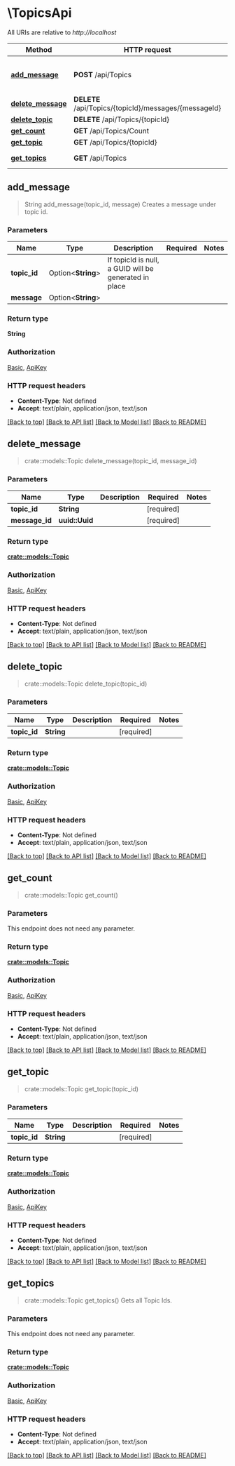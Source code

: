 # \TopicsApi

All URIs are relative to *http://localhost*

Method | HTTP request | Description
------------- | ------------- | -------------
[**add_message**](TopicsApi.md#add_message) | **POST** /api/Topics | Creates a message under topic id.
[**delete_message**](TopicsApi.md#delete_message) | **DELETE** /api/Topics/{topicId}/messages/{messageId} | 
[**delete_topic**](TopicsApi.md#delete_topic) | **DELETE** /api/Topics/{topicId} | 
[**get_count**](TopicsApi.md#get_count) | **GET** /api/Topics/Count | 
[**get_topic**](TopicsApi.md#get_topic) | **GET** /api/Topics/{topicId} | 
[**get_topics**](TopicsApi.md#get_topics) | **GET** /api/Topics | Gets all Topic Ids.



## add_message

> String add_message(topic_id, message)
Creates a message under topic id.

### Parameters


Name | Type | Description  | Required | Notes
------------- | ------------- | ------------- | ------------- | -------------
**topic_id** | Option<**String**> | If topicId is null, a GUID will be generated in place |  |
**message** | Option<**String**> |  |  |

### Return type

**String**

### Authorization

[Basic](../README.md#Basic), [ApiKey](../README.md#ApiKey)

### HTTP request headers

- **Content-Type**: Not defined
- **Accept**: text/plain, application/json, text/json

[[Back to top]](#) [[Back to API list]](../README.md#documentation-for-api-endpoints) [[Back to Model list]](../README.md#documentation-for-models) [[Back to README]](../README.md)


## delete_message

> crate::models::Topic delete_message(topic_id, message_id)


### Parameters


Name | Type | Description  | Required | Notes
------------- | ------------- | ------------- | ------------- | -------------
**topic_id** | **String** |  | [required] |
**message_id** | **uuid::Uuid** |  | [required] |

### Return type

[**crate::models::Topic**](Topic.md)

### Authorization

[Basic](../README.md#Basic), [ApiKey](../README.md#ApiKey)

### HTTP request headers

- **Content-Type**: Not defined
- **Accept**: text/plain, application/json, text/json

[[Back to top]](#) [[Back to API list]](../README.md#documentation-for-api-endpoints) [[Back to Model list]](../README.md#documentation-for-models) [[Back to README]](../README.md)


## delete_topic

> crate::models::Topic delete_topic(topic_id)


### Parameters


Name | Type | Description  | Required | Notes
------------- | ------------- | ------------- | ------------- | -------------
**topic_id** | **String** |  | [required] |

### Return type

[**crate::models::Topic**](Topic.md)

### Authorization

[Basic](../README.md#Basic), [ApiKey](../README.md#ApiKey)

### HTTP request headers

- **Content-Type**: Not defined
- **Accept**: text/plain, application/json, text/json

[[Back to top]](#) [[Back to API list]](../README.md#documentation-for-api-endpoints) [[Back to Model list]](../README.md#documentation-for-models) [[Back to README]](../README.md)


## get_count

> crate::models::Topic get_count()


### Parameters

This endpoint does not need any parameter.

### Return type

[**crate::models::Topic**](Topic.md)

### Authorization

[Basic](../README.md#Basic), [ApiKey](../README.md#ApiKey)

### HTTP request headers

- **Content-Type**: Not defined
- **Accept**: text/plain, application/json, text/json

[[Back to top]](#) [[Back to API list]](../README.md#documentation-for-api-endpoints) [[Back to Model list]](../README.md#documentation-for-models) [[Back to README]](../README.md)


## get_topic

> crate::models::Topic get_topic(topic_id)


### Parameters


Name | Type | Description  | Required | Notes
------------- | ------------- | ------------- | ------------- | -------------
**topic_id** | **String** |  | [required] |

### Return type

[**crate::models::Topic**](Topic.md)

### Authorization

[Basic](../README.md#Basic), [ApiKey](../README.md#ApiKey)

### HTTP request headers

- **Content-Type**: Not defined
- **Accept**: text/plain, application/json, text/json

[[Back to top]](#) [[Back to API list]](../README.md#documentation-for-api-endpoints) [[Back to Model list]](../README.md#documentation-for-models) [[Back to README]](../README.md)


## get_topics

> crate::models::Topic get_topics()
Gets all Topic Ids.

### Parameters

This endpoint does not need any parameter.

### Return type

[**crate::models::Topic**](Topic.md)

### Authorization

[Basic](../README.md#Basic), [ApiKey](../README.md#ApiKey)

### HTTP request headers

- **Content-Type**: Not defined
- **Accept**: text/plain, application/json, text/json

[[Back to top]](#) [[Back to API list]](../README.md#documentation-for-api-endpoints) [[Back to Model list]](../README.md#documentation-for-models) [[Back to README]](../README.md)


